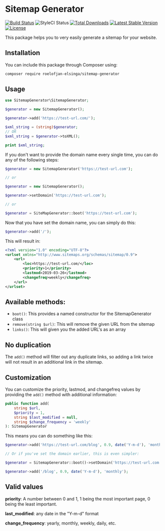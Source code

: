 # Sitemap Generator

<a href="https://travis-ci.com/roelofjan-elsinga/sitemap-generator"><img src="https://travis-ci.com/roelofjan-elsinga/sitemap-generator.svg" alt="Build Status"></a>
<img src="https://github.styleci.io/repos/177750721/shield" alt="StyleCI Status">
<a href="https://packagist.org/packages/roelofjan-elsinga/sitemap-generator"><img src="https://poser.pugx.org/roelofjan-elsinga/sitemap-generator/downloads" alt="Total Downloads"></a>
<a href="https://packagist.org/packages/roelofjan-elsinga/sitemap-generator"><img src="https://poser.pugx.org/roelofjan-elsinga/sitemap-generator/v/stable" alt="Latest Stable Version"></a>
<a href="https://packagist.org/packages/roelofjan-elsinga/sitemap-generator"><img src="https://poser.pugx.org/roelofjan-elsinga/sitemap-generator/license" alt="License"></a>

This package helps you to very easily generate a sitemap for your website.

## Installation

You can include this package through Composer using:

```bash
composer require roelofjan-elsinga/sitemap-generator
```

## Usage

```php
use SitemapGenerator\SitemapGenerator;

$generator = new SitemapGenerator();

$generator->add('https://test-url.com/');

$xml_string = (string)$generator;
// OR
$xml_string = $generator->toXML();

print $xml_string;

```

If you don't want to provide the domain name every single time, 
you can do any of the following steps:

```php
$generator = new SitemapGenerator('https://test-url.com');

// or

$generator = new SitemapGenerator();

$generator->setDomain('https://test-url.com');

// or

$generator = SiteMapGenerator::boot('https://test-url.com');
```

Now that you have set the domain name, you can simply do this:

```php
$generator->add('/');
```

This will result in:

```xml
<?xml version="1.0" encoding="UTF-8"?>
<urlset xmlns="http://www.sitemaps.org/schemas/sitemap/0.9">
    <url>
        <loc>https://test-url.com/</loc>
        <priority>1</priority>
        <lastmod>2019-03-26</lastmod>
        <changefreq>weekly</changefreq>
    </url>
</urlset>
```

## Available methods:

- ``boot()``: This provides a named constructor for the SitemapGenerator class
- ``remove(string $url)``: This will remove the given URL from the sitemap
- ``links()``: This will given you the added URL's as an array

## No duplication

The ``add()`` method will filter out any duplicate links, 
so adding a link twice will not result in an additional link in the sitemap.

## Customization

You can customize the priority, lastmod, and changefreq values by providing 
the ``add()`` method with additional information:

```php
public function add(
    string $url, 
    $priority = 1, 
    string $last_modified = null, 
    string $change_frequency = 'weekly'
): SitemapGenerator
```

This means you can do something like this:

```php
$generator->add('https://test-url.com/blog', 0.9, date('Y-m-d'), 'monthly');

// Or if you've set the domain earlier, this is even simpler:

$generator = SitemapGenerator::boot()->setDomain('https://test-url.com');

$generator->add('/blog', 0.9, date('Y-m-d'), 'monthly');
```

## Valid values

**priority**: A number between 0 and 1, 1 being the most important page, 0 being the least important.

**last_modified**: any date in the "Y-m-d" format

**change_frequency**: yearly, monthly, weekly, daily, etc.
